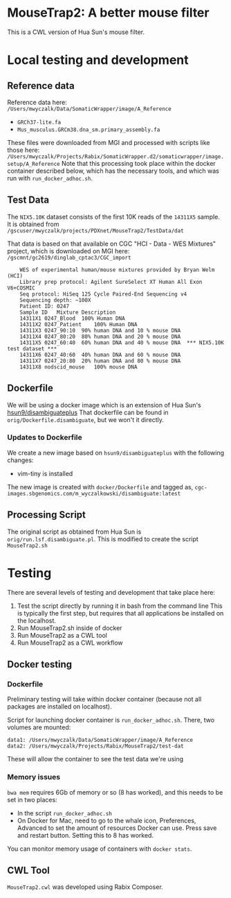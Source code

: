 # MouseTrap2: A better mouse filter

This is a CWL version of Hua Sun's mouse filter.

# Local testing and development

## Reference data

Reference data here: `/Users/mwyczalk/Data/SomaticWrapper/image/A_Reference`
* `GRCh37-lite.fa`
* `Mus_musculus.GRCm38.dna_sm.primary_assembly.fa`

These files were downloaded from MGI and processed with scripts like those here: 
`/Users/mwyczalk/Projects/Rabix/SomaticWrapper.d2/somaticwrapper/image.setup/A_Reference`
Note that this processing took place within the docker container described below, which 
has the necessary tools, and which was run with `run_docker_adhoc.sh`.

## Test Data

The `NIX5.10K` dataset consists of the first 10K reads of the `14311X5` sample.  It is obtained from
`/gscuser/mwyczalk/projects/PDXnet/MouseTrap2/TestData/dat`

That data is based on that available on CGC "HCI - Data - WES Mixtures" project,
which is downloaded on MGI here: `/gscmnt/gc2619/dinglab_cptac3/CGC_import`

```
    WES of experimental human/mouse mixtures provided by Bryan Welm (HCI)
    Library prep protocol: Agilent SureSelect XT Human All Exon V6+COSMIC
    Seq protocol: HiSeq 125 Cycle Paired-End Sequencing v4
    Sequencing depth: ~100X
    Patient ID: 0247
    Sample ID   Mixture Description
    14311X1 0247_Blood  100% Human DNA
    14311X2 0247_Patient    100% Human DNA
    14311X3 0247_90:10  90% human DNA and 10 % mouse DNA
    14311X4 0247_80:20  80% human DNA and 20 % mouse DNA
    14311X5 0247_60:40  60% human DNA and 40 % mouse DNA  *** NIX5.10K test dataset ***
    14311X6 0247_40:60  40% human DNA and 60 % mouse DNA
    14311X7 0247_20:80  20% human DNA and 80 % mouse DNA
    14311X8 nodscid_mouse   100% mouse DNA
```

## Dockerfile

We will be using a docker image which is an extension of Hua Sun's [hsun9/disambiguateplus]
That dockerfile can be found in `orig/Dockerfile.disambiguate`, but we won't it directly.

[hsun9/disambiguateplus]: https://github.com/ding-lab/dockers/blob/master/samtools_bwa_picard_disambiguate/Dockerfile

### Updates to Dockerfile

We create a new image based on `hsun9/disambiguateplus` with the following changes:

* vim-tiny is installed

The new image is created with `docker/Dockerfile` and tagged as, `cgc-images.sbgenomics.com/m_wyczalkowski/disambiguate:latest`

## Processing Script

The original script as obtained from Hua Sun is `orig/run.lsf.disambiguate.pl`.  This is modified to create the 
script `MouseTrap2.sh`

# Testing

There are several levels of testing and development that take place here:

1. Test the script directly by running it in bash from the command line
    This is typically the first step, but requires that all applications be installed on the localhost.
2. Run MouseTrap2.sh inside of docker
3. Run MouseTrap2 as a CWL tool
4. Run MouseTrap2 as a CWL workflow

## Docker testing

### Dockerfile

Preliminary testing will take within docker container (because not all packages are installed on localhost).

Script for launching docker container is `run_docker_adhoc.sh`.  There, two volumes are mounted:
```
data1: /Users/mwyczalk/Data/SomaticWrapper/image/A_Reference
data2: /Users/mwyczalk/Projects/Rabix/MouseTrap2/test-dat
```
These will allow the container to see the test data we're using

### Memory issues

`bwa mem` requires 6Gb of memory or so (8 has worked), and this needs to be set in two places:
* In the script `run_docker_adhoc.sh`
* On Docker for Mac, need to go to the whale icon, Preferences, Advanced to set the amount of resources Docker can use. Press save and restart button.  Setting this to 8 has worked.

You can monitor memory usage of containers with `docker stats`.

## CWL Tool

`MouseTrap2.cwl` was developed using Rabix Composer.
